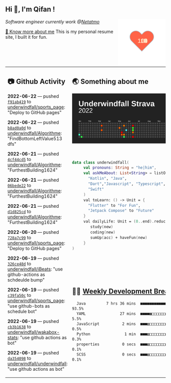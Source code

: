 <h2> Hi 👋, I'm Qifan ! </h2>
<a href="https://github.com/underwindfall/iBeats"><img align="right" width="150px" src="https://raw.githubusercontent.com/underwindfall/iBeats/main/files/heart.svg"/></a>
<p><em>Software engineer currently work @<a href="https://www.netatmo.com">Netatmo</a></em></p>
<p><a href="https://qifanyang.com/resume" target="_blank"> 🔭 Know more about me</a> This is my personal resume site, I built it for fun.</p>
<table><tr><td valign="top" rowspan="2">

 ## 📷 Github Activity
 <!-- githubActivity starts -->
  **2022-06-22** — pushed [`f91ab419`](https://github.com/underwindfall/sports_page/commit/f91ab419c00224590bc9a57be6f9409c116a76bc) to [underwindfall/sports_page](https://api.github.com/repos/underwindfall/sports_page): "Deploy to GitHub pages"

  **2022-06-22** — pushed [`b8ad0a0d`](https://github.com/underwindfall/Algorithme/commit/b8ad0a0d0a90cc3463e2357327c9eb869762fbe9) to [underwindfall/Algorithme](https://api.github.com/repos/underwindfall/Algorithme): "FindBottomLeftValue513 dfs"

  **2022-06-21** — pushed [`4cf44cd5`](https://github.com/underwindfall/Algorithme/commit/4cf44cd50baf01f625dc1ef311060f25f46b3f4d) to [underwindfall/Algorithme](https://api.github.com/repos/underwindfall/Algorithme): "FurthestBuilding1624"

  **2022-06-21** — pushed [`06bede22`](https://github.com/underwindfall/Algorithme/commit/06bede22761333ce3a627059a343037b7ec37f2f) to [underwindfall/Algorithme](https://api.github.com/repos/underwindfall/Algorithme): "FurthestBuilding1624"

  **2022-06-21** — pushed [`d1d825cd`](https://github.com/underwindfall/Algorithme/commit/d1d825cd16c8a751a8d2d2d2536e81461b959ac4) to [underwindfall/Algorithme](https://api.github.com/repos/underwindfall/Algorithme): "FurthestBuilding1624"

  **2022-06-20** — pushed [`728a7c99`](https://github.com/underwindfall/sports_page/commit/728a7c99c28b4a90fdcf862db4fcdc3d92f623a0) to [underwindfall/sports_page](https://api.github.com/repos/underwindfall/sports_page): "Deploy to GitHub pages"

  **2022-06-19** — pushed [`326ce48d`](https://github.com/underwindfall/iBeats/commit/326ce48d81124c525e09e6e8b7b036b9e1a24970) to [underwindfall/iBeats](https://api.github.com/repos/underwindfall/iBeats): "use github-actions as schdeulde bump"

  **2022-06-19** — pushed [`c39fa50c`](https://github.com/underwindfall/sports_page/commit/c39fa50cafe8dfbc5ceb693835281f0988a211d9) to [underwindfall/sports_page](https://api.github.com/repos/underwindfall/sports_page): "use github-bots as schedule bot"

  **2022-06-19** — pushed [`cb3b1638`](https://github.com/underwindfall/wakabox-stats/commit/cb3b16388ff30a734296e32c60b1687ab2b62c02) to [underwindfall/wakabox-stats](https://api.github.com/repos/underwindfall/wakabox-stats): "use github actions as bot"

  **2022-06-19** — pushed [`da354098`](https://github.com/underwindfall/underwindfall/commit/da35409894500c8b6881275386904dda3fe7abea) to [underwindfall/underwindfall](https://api.github.com/repos/underwindfall/underwindfall): "use github actions as bot"
 <!-- githubActivity ends -->
 </td><td valign="top">

 ## 🌏 Something about me
 <!-- profile starts -->
 <a href="https://github.com/underwindfall" width="100%">
   <img src="https://github.com/underwindfall/GitHubPoster/blob/main/examples/strava.svg"/>
 </a>
 <br/>
 <br/>
 <br/>

 ```kotlin
 data class underwindfall(
      val pronouns: String = "he|him",
      val askMeAbout: List<String> = listOf(
        "Kotlin", "Java",
        "Dart","Javascript", "Typescript",
        "Swift"
      )
      val toLearn: () -> Unit = {
        "Flutter" to "For Fun",
        "Jetpack Compose" to "Future"
      }
      val dailyLife: Unit = (0..end).reduce { acc, new ->
         study(new)
         coding(new)
         sumUp(acc) + haveFun(new)
      }
 )
 ```
 <!-- profile ends -->
 </td></tr><tr><td valign="top">

 ## 🏊‍♂️ <a href="https://gist.github.com/underwindfall/377ee88ba1fabd1e93516e48ca9c61eb" target="_blank">Weekly Development Breakdown</a>
  <!-- codeTime starts -->
  ```text
    Java         7 hrs 36 mins  ■■■■■■■■■■■■■■■■■■■■■■■■  93.5%
    YAML               27 mins  ■■■■▦□□□□□□□□□□□□□□□□□□□   5.5%
    JavaScript          2 mins  ■■■▥□□□□□□□□□□□□□□□□□□□□   0.5%
    Python               1 min  ■■■▥□□□□□□□□□□□□□□□□□□□□   0.3%
    properties          0 secs  ■■■▥□□□□□□□□□□□□□□□□□□□□   0.1%
    SCSS                0 secs  ■■■▥□□□□□□□□□□□□□□□□□□□□   0.1%
  ```
  <!-- codeTime starts -->
  </td></tr></table>
